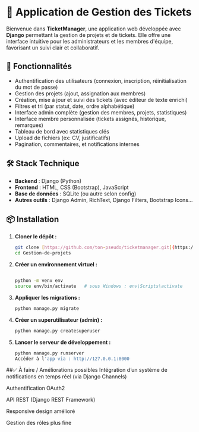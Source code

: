 # 🎯 Application de Gestion des Tickets

Bienvenue dans **TicketManager**, une application web développée avec **Django** permettant la gestion de projets et de tickets. Elle offre une interface intuitive pour les administrateurs et les membres d'équipe, favorisant un suivi clair et collaboratif.

## 🚀 Fonctionnalités

- Authentification des utilisateurs (connexion, inscription, réinitialisation du mot de passe)
- Gestion des projets (ajout, assignation aux membres)
- Création, mise à jour et suivi des tickets (avec éditeur de texte enrichi)
- Filtres et tri (par statut, date, ordre alphabétique)
- Interface admin complète (gestion des membres, projets, statistiques)
- Interface membre personnalisée (tickets assignés, historique, remarques)
- Tableau de bord avec statistiques clés
- Upload de fichiers (ex: CV, justificatifs)
- Pagination, commentaires, et notifications internes

## 🛠️ Stack Technique

- **Backend** : Django (Python)
- **Frontend** : HTML, CSS (Bootstrap), JavaScript
- **Base de données** : SQLite (ou autre selon config)
- **Autres outils** : Django Admin, RichText, Django Filters, Bootstrap Icons...

## 📦 Installation

1. **Cloner le dépôt :**
   ```bash
   git clone [https://github.com/ton-pseudo/ticketmanager.git](https://github.com/IlyasBBB/Gestion-de-projets.git)
   cd Gestion-de-projets

2. **Créer un environnement virtuel :**

   ```bash

   python -m venv env
   source env/bin/activate   # sous Windows : env\Scripts\activate

3. **Appliquer les migrations :**

   ```bash
   python manage.py migrate

4. **Créer un superutilisateur (admin) :**

   ```bash
   python manage.py createsuperuser

5. **Lancer le serveur de développement :**

   ```bash
   python manage.py runserver
   Accéder à l'app via : http://127.0.0.1:8000

##✅ À faire / Améliorations possibles
Intégration d’un système de notifications en temps réel (via Django Channels)

Authentification OAuth2

API REST (Django REST Framework)

Responsive design amélioré

Gestion des rôles plus fine
